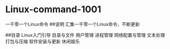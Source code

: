 # Linux-command-1001
一千零一个Linux命令
##说明
汇集一千零一个Linux命令，不断更新

##目录
Linux入门引导
目录与文件
用户管理
进程管理
网络配置与管理
文本处理
打包与压缩
软件安装与更新
休闲娱乐
